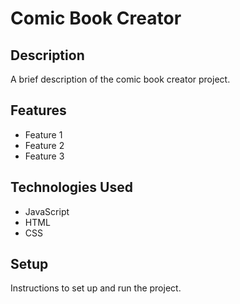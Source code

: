 # Comic Book Creator

## Description

A brief description of the comic book creator project.

## Features

- Feature 1
- Feature 2
- Feature 3

## Technologies Used

- JavaScript
- HTML
- CSS

## Setup

Instructions to set up and run the project.
